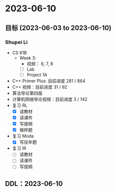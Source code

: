 # 2023-06-10
## 目标 (2023-06-03 to 2023-06-10)
### Shupei Li
- CS 61B
    - Week 3:
        - 视频： 6, 7, 8
        - [ ] Lab
        - [ ] Project 1A
- C++ Primer Plus: 目前进度 281 / 864
- C++ 视频：目前进度 31 / 92
- 算法导论第四版
- 计算机网络导论视频：目前进度 3 / 142
- 复习 RL
    -[x] 读教材
    -[x] 读课件
    -[x] 写提纲
    -[x] 做样题
- 复习 Moda
    -[x] 写往年题
- 复习 IR
    -[ ] 读教材
    -[ ] 读课件
    -[ ] 写提纲

## DDL：2023-06-10
